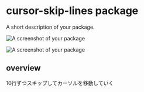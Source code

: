 # cursor-skip-lines package

A short description of your package.

![A screenshot of your package](https://f.cloud.github.com/assets/69169/2290250/c35d867a-a017-11e3-86be-cd7c5bf3ff9b.gif)

![A screenshot of your package](http://d2dcan0armyq93.cloudfront.net/photo/odai/600/f1712c9ef14012af25459989c867caa5_600.jpg)
## overview
10行ずつスキップしてカーソルを移動していく

